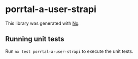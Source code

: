 # porrtal-a-user-strapi

This library was generated with [Nx](https://nx.dev).

## Running unit tests

Run `nx test porrtal-a-user-strapi` to execute the unit tests.
